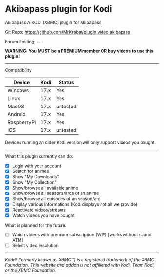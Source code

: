 # Akibapass plugin for Kodi

Akibapass
A KODI (XBMC) plugin for Akibapass. 

Git Repo: https://github.com/MrKrabat/plugin.video.akibapass

Forum Posting: --

**WARNING: You MUST be a PREMIUM member OR buy videos to use this plugin!**
***

Compatibility

| Device  | Kodi | Status |
| ------------- | ------------- | ------------- |
| Windows | 17.x  | Yes  |
| Linux | 17.x  | Yes  |
| MacOS | 17.x  | untested  |
| Android | 17.x  | Yes  |
| RaspberryPi | 17.x  | Yes  |
| iOS | 17.x  | untested  |

Devices running an older Kodi version will only support videos you bought.
***

What this plugin currently can do:
- [x] Login with your account
- [x] Search for animes
- [x] Show "My Downloads"
- [x] Show "My Collection"
- [x] Show/browse all available anime
- [x] Show/browse all seasons/arcs of an anime
- [x] Show/browse all episodes of an season/arc
- [x] Display various informations (Kodi displays not all we provide)
- [x] Reactivate videos/streams
- [x] Watch videos you have bought

What is planned for the future:
- [ ] Watch videos with premium subscription (WIP) [works without sound ATM]
- [ ] Select video resolution

***

_Kodi® (formerly known as XBMC™) is a registered trademark of the XBMC Foundation. 
This website and addon is not affiliated with Kodi, Team Kodi, or the XBMC Foundation._